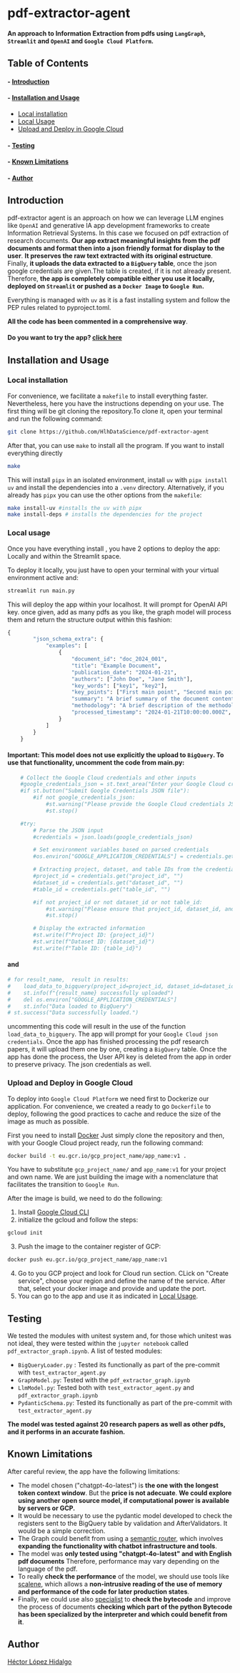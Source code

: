 # pdf-extractor-agent

#### An approach to Information Extraction from pdfs using `LangGraph`, `Streamlit` and `OpenAI` and `Google Cloud Platform`.

## Table of Contents

#### - [Introduction](#introduction)
#### - [Installation and Usage](#installation-and-usage)
  - [Local installation](#local-installation)
  - [Local Usage](#local-usage)
  - [Upload and Deploy in Google Cloud](#upload-and-deploy-in-google-cloud)
#### - [Testing](#testing)
#### - [Known Limitations](#known-limitations)
#### - [Author](#author)


## Introduction
pdf-extractor agent is an approach on how we can leverage LLM engines like `OpenAI` and generative IA app development
frameworks to create Information Retrieval Systems. In this case we focused on pdf extraction of research documents.
**Our app extract meaningful insights from the pdf documents and format then into a json friendly format for display to
the user**. **It preserves the raw text extracted with its original estructure**. Finally, **it uploads the data extracted 
to a `BigQuery` table**, once the json google credentials are given.The table is created, if it is not already present.
Therefore, **the app is completely compatible either you use it locally, deployed on `Streamlit` or pushed as a `Docker Image` to 
`Google Run`.**

Everything is managed with `uv` as it is a fast installing system and follow the PEP rules related to pyproject.toml.

**All the code has been commented in a comprehensive way**.
#### **Do you want to try the app? [click here](https://pdf-extractor-agent-ubvrzwaywspux5qldtkxla.streamlit.app/)**
## Installation and Usage
### Local installation
For convenience, we facilitate a `makefile` to install everything faster. Nevertheless, here you have the instructions
depending on your use. The first thing will be git cloning the repository.To clone it, open your terminal and run the
following command:

```bash
git clone https://github.com/HlhDataScience/pdf-extractor-agent
```
After that, you can use `make` to install all the program. If you want to install everything directly

```bash
make
```
This will install `pipx` in an isolated environment, install `uv` with `pipx install uv` and install the dependencies into a 
`.venv` directory. Alternatively, if you already has `pipx` you can use the other options from the `makefile`:
```bash
make install-uv #installs the uv with pipx
make install-deps # installs the dependencies for the project
```
### Local usage
Once you have everything install , you have 2 options to deploy the app: Locally and within the Streamlit space.

To deploy it locally, you just have to open your terminal with your virtual environment active and:

```bash
streamlit run main.py
```

This will deploy the app within your localhost. It will prompt for OpenAI API key. once given, add as many pdfs as you like, the graph model will process them and return the structure output within this fashion:
```python
{
        "json_schema_extra": {
            "examples": [
                {
                    "document_id": "doc_2024_001",
                    "title": "Example Document",
                    "publication_date": "2024-01-21",
                    "authors": ["John Doe", "Jane Smith"],
                    "key_words": ["key1", "key2"],
                    "key_points": ["First main point", "Second main point"],
                    "summary": "A brief summary of the document content",
                    "methodology": "A brief description of the methodology used",
                    "processed_timestamp": "2024-01-21T10:00:00.000Z",
                }
            ]
        }
    }
```
#### **Important**: This model does not use explicitly the upload to `BigQuery`. To use that functionality, uncomment the code from  main.py:
```python
    # Collect the Google Cloud credentials and other inputs
    #google_credentials_json = st.text_area("Enter your Google Cloud credentials JSON:", height=300)
    #if st.button("Submit Google Credentials JSON file"):
        #if not google_credentials_json:
            #st.warning("Please provide the Google Cloud credentials JSON.")
            #st.stop()

    #try:
        # Parse the JSON input
        #credentials = json.loads(google_credentials_json)

        # Set environment variables based on parsed credentials
        #os.environ["GOOGLE_APPLICATION_CREDENTIALS"] = credentials.get("client_email", "")

        # Extracting project, dataset, and table IDs from the credentials JSON
        #project_id = credentials.get("project_id", "")
        #dataset_id = credentials.get("dataset_id", "")
        #table_id = credentials.get("table_id", "")

        #if not project_id or not dataset_id or not table_id:
            #st.warning("Please ensure that project_id, dataset_id, and table_id are provided in the JSON.")
            #st.stop()

        # Display the extracted information
        #st.write(f"Project ID: {project_id}")
        #st.write(f"Dataset ID: {dataset_id}")
        #st.write(f"Table ID: {table_id}")

```
#### and
```python
# for result_name,  result in results:
#    load_data_to_bigquery(project_id=project_id, dataset_id=dataset_id, table_id= table_id, data= result["extracted_info"])
#    st.info(f"{result_name} successfully uploaded")
#    del os.environ["GOOGLE_APPLICATION_CREDENTIALS"]
#    st.info("Data loaded to BigQuery")
# st.success("Data successfully loaded.")
```
uncommenting this code will result in the use of the function `load_data_to_bigquery`. The app will prompt for your `Google Cloud json credentials`.
Once the app has finished processing the pdf research papers, it will upload them one by one, creating a `BigQuery` table.
Once the app has done the process, the User API key is deleted from the app in order to preserve privacy. The json credentials as well.
### Upload and Deploy in Google Cloud
To deploy into `Google Cloud Platform` we need first to Dockerize our application. For convenience, we created a ready
to go `Dockerfile` to deploy, following the good practices to cache and reduce the size of the image
as much as possible.

First you need to install [Docker](https://docs.docker.com/get-started/get-docker/)
Just simply clone the repository and then, with your Google Cloud project ready, run the following command:

```bash
docker build -t eu.gcr.io/gcp_project_name/app_name:v1 .
```
You have to substitute `gcp_project_name/` and `app_name:v1` for your project and own name. We are just building the
image with a nomenclature that facilitates the transition to `Google Run`.

After the image is build, we need to do the following:
1. Install [Google Cloud CLI](https://cloud.google.com/sdk/docs/install)
2. initialize the gcloud and follow the steps:
````bash
gcloud init
````
3. Push the image to the container register of GCP:
```bash
docker push eu.gcr.io/gcp_project_name/app_name:v1
```
4. Go to you GCP project and look for Cloud run section. CLick on "Create service", choose your region and define the name of the service. After that, select your docker image and provide and update the port.
5. You can go to the app and use it as indicated in [Local Usage](#local-usage).

## Testing
We tested the modules with unitest system and, for those which unitest was not ideal, they were tested within the 
`jupyter notebook` called `pdf_extractor_graph.ipynb`.
A list of tested modules:
- `BigQueryLoader.py` : Tested its functionally as part of the pre-commit with `test_extractor_agent.py`
- `GraphModel.py`: Tested with the `pdf_extractor_graph.ipynb`
- `LlmModel.py`: Tested both with `test_extractor_agent.py` and `pdf_extractor_graph.ipynb`
- `PydanticSchema.py`: Tested its functionally as part of the pre-commit with `test_extractor_agent.py`

**The model was tested against 20 research papers as well as other pdfs, and it performs in an accurate fashion.**
## Known Limitations
After careful review, the app have the following limitations:
- The model chosen ("chatgpt-4o-latest") is **the one with the longest token context window**. But the **price is not adecuate**. **We could explore using another open source model, if computational power is available by servers or GCP.**
- It would be necessary to use the pydantic model developed to check the registers sent to the BigQuery table by validation and AfterValidators. It would be a simple correction.
- The Graph could benefit from using a [semantic router](https://github.com/aurelio-labs/semantic-router), which involves **expanding the functionality with chatbot infrastructure and tools**.
- The model was **only tested using "chatgpt-4o-latest" and with English pdf documents** Therefore, performance may vary depending on the language of the pdf.
- To really **check the performance** of the model, we should use tools like [scalene](https://github.com/plasma-umass/scalene), which allows a **non-intrusive reading of the use of memory and performance of the code for later production states**.
- Finally, we could use also [specialist](https://github.com/brandtbucher/specialist) to **check the bytecode** and improve the process of documents **checking which part of the python Bytecode has been specialized by the interpreter and which could benefit from it**.
## Author
[Héctor López Hidalgo](https://www.linkedin.com/in/hlh-generative-ai)


